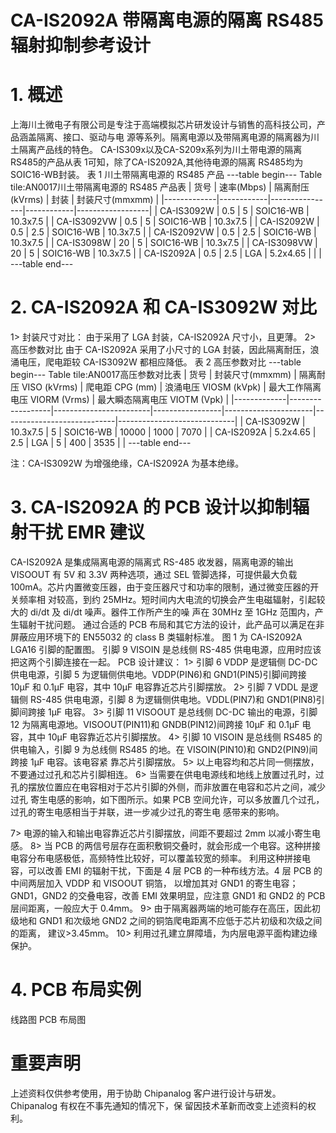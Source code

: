  # CA-IS2092A 带隔离电源的隔离 RS485 辐射抑制参考设计


# 1. 概述
上海川土微电子有限公司是专注于高端模拟芯片研发设计与销售的高科技公司，产品涵盖隔离、接口、驱动与电
源等系列。隔离电源以及带隔离电源的隔离器为川土隔离产品线的特色。
CA-IS309x以及CA-S209x系列为川土带电源的隔离RS485的产品从表 1可知，除了CA-IS2092A,其他待电源的隔离
RS485均为SOIC16-WB封装。
表 1 川土带隔离电源的 RS485 产品
---table begin---
Table tile:AN0017川土带隔离电源的 RS485 产品表
| 货号        | 速率(Mbps) | 隔离耐压(kVrms) | 封装       | 封装尺寸(mmxmm) |
|-------------|------------|----------------|------------|------------------|
| CA-IS3092W  | 0.5        | 5              | SOIC16-WB  | 10.3x7.5         |
| CA-IS3092VW | 0.5        | 5              | SOIC16-WB  | 10.3x7.5         |
| CA-IS2092W  | 0.5        | 2.5            | SOIC16-WB  | 10.3x7.5         |
| CA-IS2092VW | 0.5        | 2.5            | SOIC16-WB  | 10.3x7.5         |
| CA-IS3098W  | 20         | 5              | SOIC16-WB  | 10.3x7.5         |
| CA-IS3098VW | 20         | 5              | SOIC16-WB  | 10.3x7.5         |
| CA-IS2092A  | 0.5        | 2.5            | LGA        | 5.2x4.65         |
                  |                                         |
---table end---


# 2. CA-IS2092A 和 CA-IS3092W 对比
1> 封装尺寸对比：
由于采用了 LGA 封装，CA-IS2092A 尺寸小，且更薄。
2> 高压参数对比
由于 CA-IS2092A 采用了小尺寸的 LGA 封装，因此隔离耐压，浪涌电压，爬电距较 CA-IS3092W 都相应降低。
表 2 高压参数对比
---table begin---
Table tile:AN0017高压参数对比表
| 货号        | 封装尺寸(mmxmm) | 隔离耐压 VISO (kVrms) | 爬电距 CPG (mm) | 浪涌电压 VIOSM (kVpk) | 最大工作隔离电压 VIORM (Vrms) | 最大瞬态隔离电压 VIOTM (Vpk) |
|-------------|------------------|------------------------|-----------------|----------------------|----------------------------|-----------------------------|
| CA-IS3092W  | 10.3x7.5         | 5                      | SOIC16-WB       | 10000                | 1000                       | 7070                        |
| CA-IS2092A  | 5.2x4.65         | 2.5                    | LGA             | 5                    | 400                        | 3535                        |
                                        |
---table end---


注：CA-IS3092W 为增强绝缘，CA-IS2092A 为基本绝缘。


# 3. CA-IS2092A 的 PCB 设计以抑制辐射干扰 EMR 建议
CA-IS2092A 是集成隔离电源的隔离式 RS-485 收发器，隔离电源的输出 VISOOUT 有 5V 和 3.3V 两种选项，通过 SEL
管脚选择，可提供最大负载 100mA。芯片内置微变压器，由于变压器尺寸和功率的限制，通过微变压器的开关频率相
对较高，到约 25MHz。短时间内大电流的切换会产生电磁辐射，引起较大的 di/dt 及 di/dt 噪声。器件工作所产生的噪
声在 30MHz 至 1GHz 范围内，产生辐射干扰问题。
通过合适的 PCB 布局和其它方法的设计，此产品可以满足在非屏蔽应用环境下的 EN55032 的 class B 类辐射标准。
图 1 为 CA-IS2092A LGA16 引脚的配置图。
引脚 9 VISOIN 是总线侧 RS-485 供电电源，应用时应该把这两个引脚连接在一起。
PCB 设计建议：
1> 引脚 6 VDDP 是逻辑侧 DC-DC 供电电源，引脚 5 为逻辑侧供电地。VDDP(PIN6)和 GND1(PIN5)引脚间跨接 10μF 和 0.1μF 电容，其中
10μF 电容靠近芯片引脚摆放。
2> 引脚 7 VDDL 是逻辑侧 RS-485 供电电源，引脚 8 为逻辑侧供电地。VDDL(PIN7)和 GND1(PIN8)引脚间跨接 1μF 电容。
3> 引脚 11 VISOOUT 是总线侧 DC-DC 输出的电源，引脚 12 为隔离电源地。VISOOUT(PIN11)和 GNDB(PIN12)间跨接 10μF 和 0.1μF 电容，其中
10μF 电容靠近芯片引脚摆放。
4> 引脚 10 VISOIN 是总线侧 RS485 的供电输入，引脚 9 为总线侧 RS485 的地。在 VISOIN(PIN10)和 GND2(PIN9)间跨接 1μF 电容。该电容紧
靠芯片引脚摆放。
5> 以上电容均和芯片同一侧摆放，不要通过过孔和芯片引脚相连。
6> 当需要在供电电源线和地线上放置过孔时，过孔的摆放位置应在电容相对于芯片引脚的外侧，而非放置在电容和芯片之间，减少过孔
寄生电感的影响，如下图所示。如果 PCB 空间允许，可以多放置几个过孔，过孔的寄生电感相当于并联，进一步减少过孔的寄生电
感带来的影响。

7> 电源的输入和输出电容靠近芯片引脚摆放，间距不要超过 2mm 以减小寄生电感。
8> 当 PCB 的两信号层存在面积敷铜交叠时，就会形成一个电容。这种拼接电容分布电感极低，高频特性比较好，可以覆盖较宽的频率。
利用这种拼接电容，可以改善 EMI 的辐射干扰，下面是 4 层 PCB 的一种布线方法。4 层 PCB 的中间两层加入 VDDP 和 VISOOUT 铜箔，
以增加其对 GND1 的寄生电容；GND1，GND2 的交叠电容，改善 EMI 效果明显，应注意 GND1 和 GND2 的 PCB 层间距离，一般应大于
0.4mm。
9> 由于隔离器两端的地可能存在高压，因此初级地和 GND1 和次级地 GND2 之间的铜箔爬电距离不应低于芯片初级和次级之间的距离，
建议>3.45mm。
10> 利用过孔建立屏障墙，为内层电源平面构建边缘保护。


# 4. PCB 布局实例
线路图
PCB 布局图


# 重要声明
上述资料仅供参考使用，用于协助 Chipanalog 客户进行设计与研发。Chipanalog 有权在不事先通知的情况下，保
留因技术革新而改变上述资料的权利。


